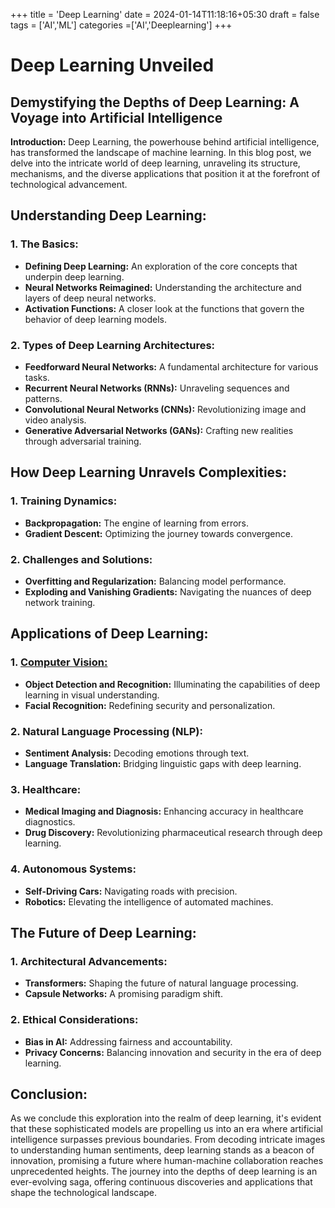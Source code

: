 +++
title = 'Deep Learning'
date = 2024-01-14T11:18:16+05:30
draft = false
tags = ['AI','ML']
categories =['AI','Deeplearning']
+++




# Deep Learning Unveiled


## Demystifying the Depths of Deep Learning: A Voyage into Artificial Intelligence

**Introduction:**
Deep Learning, the powerhouse behind artificial intelligence, has transformed the landscape of machine learning. In this blog post, we delve into the intricate world of deep learning, unraveling its structure, mechanisms, and the diverse applications that position it at the forefront of technological advancement.

## Understanding Deep Learning:

### 1. The Basics:
   - **Defining Deep Learning:** An exploration of the core concepts that underpin deep learning.
   - **Neural Networks Reimagined:** Understanding the architecture and layers of deep neural networks.
   - **Activation Functions:** A closer look at the functions that govern the behavior of deep learning models.

### 2. Types of Deep Learning Architectures:
   - **Feedforward Neural Networks:** A fundamental architecture for various tasks.
   - **Recurrent Neural Networks (RNNs):** Unraveling sequences and patterns.
   - **Convolutional Neural Networks (CNNs):** Revolutionizing image and video analysis.
   - **Generative Adversarial Networks (GANs):** Crafting new realities through adversarial training.

## How Deep Learning Unravels Complexities:

### 1. Training Dynamics:
   - **Backpropagation:** The engine of learning from errors.
   - **Gradient Descent:** Optimizing the journey towards convergence.

### 2. Challenges and Solutions:
   - **Overfitting and Regularization:** Balancing model performance.
   - **Exploding and Vanishing Gradients:** Navigating the nuances of deep network training.

## Applications of Deep Learning:

### 1. [Computer Vision:](https://www.youtube.com/watch?v=OnTgbN3uXvw)
   - **Object Detection and Recognition:** Illuminating the capabilities of deep learning in visual understanding.
   - **Facial Recognition:** Redefining security and personalization.

### 2. Natural Language Processing (NLP):
   - **Sentiment Analysis:** Decoding emotions through text.
   - **Language Translation:** Bridging linguistic gaps with deep learning.

### 3. Healthcare:
   - **Medical Imaging and Diagnosis:** Enhancing accuracy in healthcare diagnostics.
   - **Drug Discovery:** Revolutionizing pharmaceutical research through deep learning.

### 4. Autonomous Systems:
   - **Self-Driving Cars:** Navigating roads with precision.
   - **Robotics:** Elevating the intelligence of automated machines.

## The Future of Deep Learning:

### 1. Architectural Advancements:
   - **Transformers:** Shaping the future of natural language processing.
   - **Capsule Networks:** A promising paradigm shift.

### 2. Ethical Considerations:
   - **Bias in AI:** Addressing fairness and accountability.
   - **Privacy Concerns:** Balancing innovation and security in the era of deep learning.

## Conclusion:
As we conclude this exploration into the realm of deep learning, it's evident that these sophisticated models are propelling us into an era where artificial intelligence surpasses previous boundaries. From decoding intricate images to understanding human sentiments, deep learning stands as a beacon of innovation, promising a future where human-machine collaboration reaches unprecedented heights. The journey into the depths of deep learning is an ever-evolving saga, offering continuous discoveries and applications that shape the technological landscape.
